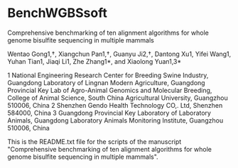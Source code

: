 # BenchWGBSsoft
Comprehensive benchmarking of ten alignment algorithms for whole genome bisulfite sequencing in multiple mammals

Wentao Gong1,†, Xiangchun Pan1,†, Guanyu Ji2,†, Dantong Xu1, Yifei Wang1, Yuhan Tian1, Jiaqi Li1, Zhe Zhang1*, and Xiaolong Yuan1,3*

1 National Engineering Research Center for Breeding Swine Industry, Guangdong Laboratory of Lingnan Modern Agriculture, Guangdong Provincial Key Lab of Agro-Animal Genomics and Molecular Breeding, College of Animal Science, South China Agricultural University, Guangzhou 510006, China
2 Shenzhen Gendo Health Technology CO,. Ltd, Shenzhen 584000, China
3 Guangdong Provincial Key Laboratory of Laboratory Animals, Guangdong Laboratory Animals Monitoring Institute, Guangzhou 510006, China

This is the README.txt file for the scripts of the manuscript "Comprehensive benchmarking of ten alignment algorithms for whole genome bisulfite sequencing in multiple mammals".
